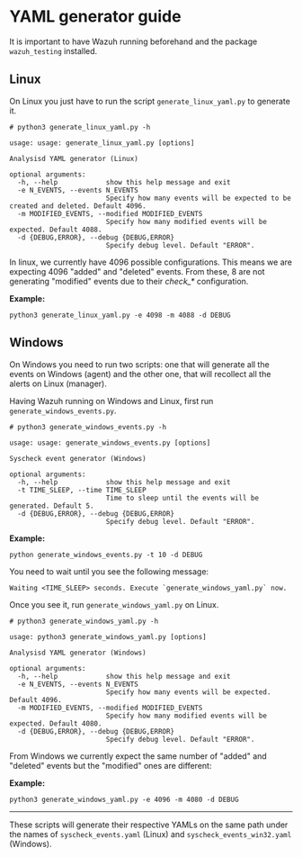 # YAML generator guide

It is important to have Wazuh running beforehand and the package `wazuh_testing` installed.

## Linux

On Linux you just have to run the script `generate_linux_yaml.py` to generate it.

```
# python3 generate_linux_yaml.py -h

usage: usage: generate_linux_yaml.py [options]

Analysisd YAML generator (Linux)

optional arguments:
  -h, --help            show this help message and exit
  -e N_EVENTS, --events N_EVENTS
                        Specify how many events will be expected to be created and deleted. Default 4096.
  -m MODIFIED_EVENTS, --modified MODIFIED_EVENTS
                        Specify how many modified events will be expected. Default 4088.
  -d {DEBUG,ERROR}, --debug {DEBUG,ERROR}
                        Specify debug level. Default "ERROR".
```

In linux, we currently have 4096 possible configurations. This means we are expecting 4096 "added" and "deleted" events.
From these, 8 are not generating "modified" events due to their _check\_*_ configuration.

**Example:**

```
python3 generate_linux_yaml.py -e 4098 -m 4088 -d DEBUG
```

## Windows

On Windows you need to run two scripts: one that will generate all the events on Windows (agent) and the other one, that
will recollect all the alerts on Linux (manager).

Having Wazuh running on Windows and Linux, first run `generate_windows_events.py`.

```
# python3 generate_windows_events.py -h

usage: usage: generate_windows_events.py [options]

Syscheck event generator (Windows)

optional arguments:
  -h, --help            show this help message and exit
  -t TIME_SLEEP, --time TIME_SLEEP
                        Time to sleep until the events will be generated. Default 5.
  -d {DEBUG,ERROR}, --debug {DEBUG,ERROR}
                        Specify debug level. Default "ERROR".
```

**Example:**

```
python generate_windows_events.py -t 10 -d DEBUG
```

You need to wait until you see the following message:

```
Waiting <TIME_SLEEP> seconds. Execute `generate_windows_yaml.py` now.
```

Once you see it, run `generate_windows_yaml.py` on Linux.

```
# python3 generate_windows_yaml.py -h

usage: python3 generate_windows_yaml.py [options]

Analysisd YAML generator (Windows)

optional arguments:
  -h, --help            show this help message and exit
  -e N_EVENTS, --events N_EVENTS
                        Specify how many events will be expected. Default 4096.
  -m MODIFIED_EVENTS, --modified MODIFIED_EVENTS
                        Specify how many modified events will be expected. Default 4080.
  -d {DEBUG,ERROR}, --debug {DEBUG,ERROR}
                        Specify debug level. Default "ERROR".

```

From Windows we currently expect the same number of "added" and "deleted" events but the "modified" ones are different:

**Example:**

```
python3 generate_windows_yaml.py -e 4096 -m 4080 -d DEBUG
```

----

These scripts will generate their respective YAMLs on the same path under the names of `syscheck_events.yaml` (Linux)
and `syscheck_events_win32.yaml` (Windows).